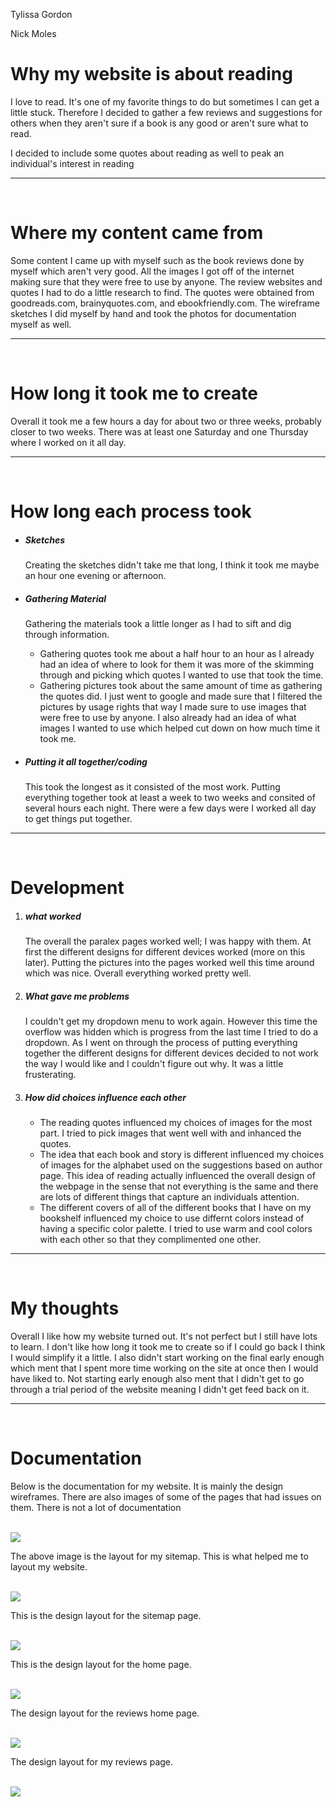 Tylissa Gordon

Nick Moles

<h1>Why my website is about reading</h1>
  <p>I love to read. It's one of my favorite things to do but sometimes I can get a little stuck. Therefore I decided to gather a few reviews and suggestions for others when they aren't sure if a book is any good or aren't sure what to read.</p>
  <p>I decided to include some quotes about reading as well to peak an individual's interest in reading</p>

<hr />
<br />

<h1>Where my content came from</h1>
  <p>Some content I came up with myself such as the book reviews done by myself which aren't very good. All the images I got off of the internet making sure that they were free to use by anyone. The review websites and quotes I had to do a little research to find. The quotes were obtained from goodreads.com, brainyquotes.com, and ebookfriendly.com. The wireframe sketches I did myself by hand and took the photos for documentation myself as well.</p>

<hr />
<br />

<h1>How long it took me to create</h1>
  <p>Overall it took me a few hours a day for about two or three weeks, probably closer to two weeks. There was at least one Saturday and one Thursday where I worked on it all day.</p>

<hr />
<br />

<h1>How long each process took</h1>
  <ul>
    <li><h5>Sketches</h5></li>
      <p>Creating the sketches didn't take me that long, I think it took me maybe an hour one evening or afternoon.</p>
    <li><h5>Gathering Material</h5></li>
      <p>Gathering the materials took a little longer as I had to sift and dig through information.</p>
      <ul>
        <li>Gathering quotes took me about a half hour to an hour as I already had an idea of where to look for them it was more of the skimming through and picking which quotes I wanted to use that took the time.</li>
        <li>Gathering pictures took about the same amount of time as gathering the quotes did. I just went to google and made sure that I filtered the pictures by usage rights that way I made sure to use images that were free to use by anyone. I also already had an idea of what images I wanted to use which helped cut down on how much time it took me.</li>
      </ul>
    <li><h5>Putting it all together/coding</h5></li>
      <p>This took the longest as it consisted of the most work. Putting everything together took at least a week to two weeks and consited of several hours each night. There were a few days were I worked all day to get things put together.</p>
  </ul>

<hr />
<br />

<h1>Development</h1>
  <ol>
    <li><h5>what worked</h5></li>
      <p>The overall the paralex pages worked well; I was happy with them. At first the different designs for different devices worked (more on this later). Putting the pictures into the pages worked well this time around which was nice. Overall everything worked pretty well.</p>
    <li><h5>What gave me problems</h5></li>
      <p>I couldn't get my dropdown menu to work again. However this time the overflow was hidden which is progress from the last time I tried to do a dropdown. As I went on through the process of putting everything together the different designs for different devices decided to not work the way I would like and I couldn't figure out why. It was a little frusterating.</p>
    <li><h5>How did choices influence each other</h5></li>
      <ul>
        <li>The reading quotes influenced my choices of images for the most part. I tried to pick images that went well with and inhanced the quotes.</li>
        <li>The idea that each book and story is different influenced my choices of images for the alphabet used on the suggestions based on author page. This idea of reading actually influenced the overall design of the webpage in the sense that not everything is the same and there are lots of different things that capture an individuals attention.</li>
        <li>The different covers of all of the different books that I have on my bookshelf influenced my choice to use differnt colors instead of having a specific color palette. I tried to use warm and cool colors with each other so that they complimented one other.</li>
      </ul>
  </ol>

<hr />
<br />

<h1>My thoughts</h1>
 <p>Overall I like how my website turned out. It's not perfect but I still have lots to learn. I don't like how long it took me to create so if I could go back I think I would simplify it a little. I also didn't start working on the final early enough which ment that I spent more time working on the site at once then I would have liked to. Not starting early enough also ment that I didn't get to go through a trial period of the website meaning I didn't get feed back on it.</p>

<hr />
<br />

<h1>Documentation</h1>

  <p>Below is the documentation for my website. It is mainly the design wireframes. There are also images of some of the pages that had issues on them. There is not a lot of documentation</p>

  <br />

  <img src="./css/imgs/sitemap.JPG"/>
  <p>The above image is the layout for my sitemap. This is what helped me to layout my website.</p>

  <br />

  <img src="./css/imgs/sketch_1.JPG"/>
  <p>This is the design layout for the sitemap page.</p>

  <br />

  <img src="./css/imgs/sketch_2.JPG"/>
  <p>This is the design layout for the home page.</p>

  <br />

  <img src="./css/imgs/sketch_3.JPG"/>
  <p>The design layout for the reviews home page.</p>

  <br />

  <img src="./css/imgs/sketch_4.JPG"/>
  <p>The design layout for my reviews page.</p>

  <br />

  <img src="./css/imgs/sketch_5.JPG"/>
  <p>
